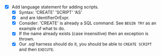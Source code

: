 - [x] Add language statement for adding scripts.
    - [x] Syntax: 'CREATE' 'SCRIPT' <name> 'AS' <sql commands>
    - [x] <name> and <sql commands> are IdentifierOrExpr.
    - [x] Consider: 'CREATE' is already a SQL command. See `BEGIN TRY` as an example of what to do.
    - [x] If the name already exists (case insensitive) then an exception is thrown.
    - [x] Our .sql harness should do it, you should be able to `CREATE SCRIPT` and then `EXECUTE`.
